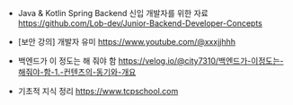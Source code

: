 * Java & Kotlin Spring Backend 신입 개발자를 위한 자료
	https://github.com/Lob-dev/Junior-Backend-Developer-Concepts

* [보안 강의] 개발자 유미
	https://www.youtube.com/@xxxjjhhh

* 백엔드가 이 정도는 해 줘야 함
	https://velog.io/@city7310/백엔드가-이정도는-해줘야-함-1.-컨텐츠의-동기와-개요

* 기초적 지식 정리
	https://www.tcpschool.com